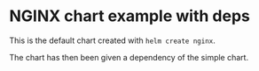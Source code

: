 # NGINX chart example with deps

This is the default chart created with `helm create nginx`.

The chart has then been given a dependency of the simple chart.
